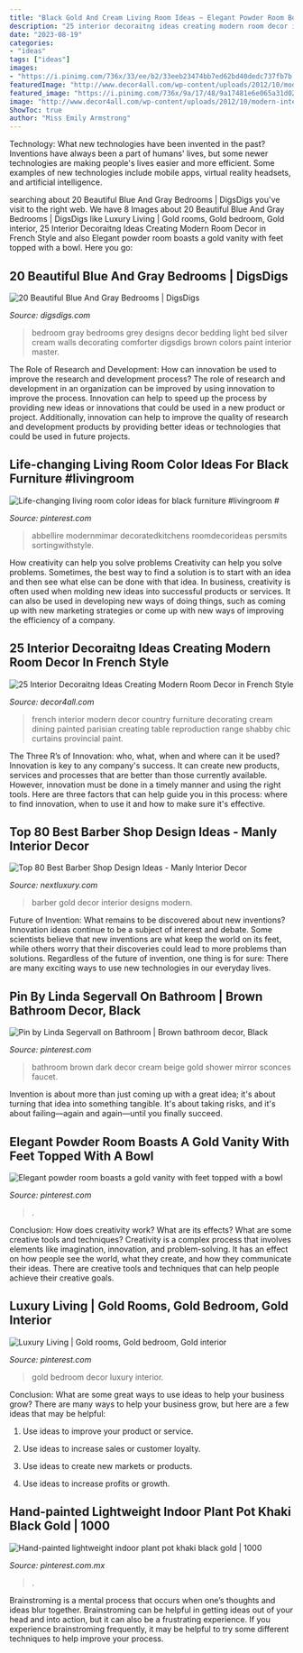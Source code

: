 ```yaml
---
title: "Black Gold And Cream Living Room Ideas ~ Elegant Powder Room Boasts A Gold Vanity With Feet Topped With A Bowl"
description: "25 interior decoraitng ideas creating modern room decor in french style"
date: "2023-08-19"
categories:
- "ideas"
tags: ["ideas"]
images:
- "https://i.pinimg.com/736x/33/ee/b2/33eeb23474bb7ed62bd40dedc737fb7b.jpg"
featuredImage: "http://www.decor4all.com/wp-content/uploads/2012/10/modern-interior-decorating-ideas-french-style-12.jpg"
featured_image: "https://i.pinimg.com/736x/9a/17/48/9a17481e6e065a31d029138a5400a5a3.jpg"
image: "http://www.decor4all.com/wp-content/uploads/2012/10/modern-interior-decorating-ideas-french-style-12.jpg"
ShowToc: true
author: "Miss Emily Armstrong"
---
```



Technology: What new technologies have been invented in the past?
Inventions have always been a part of humans' lives, but some newer technologies are making people's lives easier and more efficient. Some examples of new technologies include mobile apps, virtual reality headsets, and artificial intelligence.

	

		
searching about 20 Beautiful Blue And Gray Bedrooms | DigsDigs you've visit to the right web. We have 8 Images about 20 Beautiful Blue And Gray Bedrooms | DigsDigs like Luxury Living | Gold rooms, Gold bedroom, Gold interior, 25 Interior Decoraitng Ideas Creating Modern Room Decor in French Style and also Elegant powder room boasts a gold vanity with feet topped with a bowl. Here you go:
		
    
## 20 Beautiful Blue And Gray Bedrooms | DigsDigs

<img loading=lazy src="http://www.digsdigs.com/photos/beautiful-blue-and-gray-bedrooms-13.jpg" onerror="this.onerror=null;this.src='https://tse3.mm.bing.net/th?id=OIP.9tq8eCxv17QUC-HnnwNEpAHaJQ&amp;pid=15.1';" alt="20 Beautiful Blue And Gray Bedrooms | DigsDigs">

_Source: digsdigs.com_

>bedroom gray bedrooms grey designs decor bedding light bed silver cream walls decorating comforter digsdigs brown colors paint interior master. 

	

The Role of Research and Development: How can innovation be used to improve the research and development process?
The role of research and development in an organization can be improved by using innovation to improve the process. Innovation can help to speed up the process by providing new ideas or innovations that could be used in a new product or project. Additionally, innovation can help to improve the quality of research and development products by providing better ideas or technologies that could be used in future projects.

    
## Life-changing Living Room Color Ideas For Black Furniture #livingroom #

<img loading=lazy src="https://i.pinimg.com/736x/9a/17/48/9a17481e6e065a31d029138a5400a5a3.jpg" onerror="this.onerror=null;this.src='https://tse4.mm.bing.net/th?id=OIP.bUQ4kvKMrTMNYGPte_U4AQHaHa&amp;pid=15.1';" alt="Life-changing living room color ideas for black furniture #livingroom #">

_Source: pinterest.com_

>abbellire modernmimar decoratedkitchens roomdecorideas persmits sortingwithstyle. 

	

How creativity can help you solve problems
Creativity can help you solve problems. Sometimes, the best way to find a solution is to start with an idea and then see what else can be done with that idea. In business, creativity is often used when molding new ideas into successful products or services. It can also be used in developing new ways of doing things, such as coming up with new marketing strategies or come up with new ways of improving the efficiency of a company.

    
## 25 Interior Decoraitng Ideas Creating Modern Room Decor In French Style

<img loading=lazy src="http://www.decor4all.com/wp-content/uploads/2012/10/modern-interior-decorating-ideas-french-style-12.jpg" onerror="this.onerror=null;this.src='https://tse1.mm.bing.net/th?id=OIP.fvDkAdH2a_do9bMhFApxIAHaKB&amp;pid=15.1';" alt="25 Interior Decoraitng Ideas Creating Modern Room Decor in French Style">

_Source: decor4all.com_

>french interior modern decor country furniture decorating cream dining painted parisian creating table reproduction range shabby chic curtains provincial paint. 

	

The Three R’s of Innovation: who, what, when and where can it be used?
Innovation is key to any company's success. It can create new products, services and processes that are better than those currently available. However, innovation must be done in a timely manner and using the right tools. Here are three factors that can help guide you in this process: where to find innovation, when to use it and how to make sure it's effective.

    
## Top 80 Best Barber Shop Design Ideas - Manly Interior Decor

<img loading=lazy src="http://nextluxury.com/wp-content/uploads/barber-shop-awesome-black-and-gold-designs.jpg" onerror="this.onerror=null;this.src='https://tse2.mm.bing.net/th?id=OIP.L_5Hlnop4SORrZeG5DYcvwAAAA&amp;pid=15.1';" alt="Top 80 Best Barber Shop Design Ideas - Manly Interior Decor">

_Source: nextluxury.com_

>barber gold decor interior designs modern. 

	

Future of Invention: What remains to be discovered about new inventions?
Innovation ideas continue to be a subject of interest and debate. Some scientists believe that new inventions are what keep the world on its feet, while others worry that their discoveries could lead to more problems than solutions. Regardless of the future of invention, one thing is for sure: There are many exciting ways to use new technologies in our everyday lives.

    
## Pin By Linda Segervall On Bathroom | Brown Bathroom Decor, Black

<img loading=lazy src="https://i.pinimg.com/736x/19/6a/d4/196ad4ceb1e1396786bc772b8c275202.jpg" onerror="this.onerror=null;this.src='https://tse4.mm.bing.net/th?id=OIP.fUSlV_6jwKE8KFdm0OyzuAHaK_&amp;pid=15.1';" alt="Pin by Linda Segervall on Bathroom | Brown bathroom decor, Black">

_Source: pinterest.com_

>bathroom brown dark decor cream beige gold shower mirror sconces faucet. 

	

Invention is about more than just coming up with a great idea; it's about turning that idea into something tangible. It's about taking risks, and it's about failing—again and again—until you finally succeed.

    
## Elegant Powder Room Boasts A Gold Vanity With Feet Topped With A Bowl

<img loading=lazy src="https://i.pinimg.com/736x/e8/77/9b/e8779bf717d1e1ef08071378bc4222c0.jpg" onerror="this.onerror=null;this.src='https://tse4.mm.bing.net/th?id=OIP.ZLVHc8zBqwKNNJKGPGZweQHaLH&amp;pid=15.1';" alt="Elegant powder room boasts a gold vanity with feet topped with a bowl">

_Source: pinterest.com_

>. 

	

Conclusion: How does creativity work? What are its effects? What are some creative tools and techniques?
Creativity is a complex process that involves elements like imagination, innovation, and problem-solving. It has an effect on how people see the world, what they create, and how they communicate their ideas. There are creative tools and techniques that can help people achieve their creative goals.

    
## Luxury Living | Gold Rooms, Gold Bedroom, Gold Interior

<img loading=lazy src="https://i.pinimg.com/736x/c4/63/0f/c4630f3148435890427c00692e4c1919--black-gold-bedroom-black-gold-decor.jpg" onerror="this.onerror=null;this.src='https://tse4.mm.bing.net/th?id=OIP.8GxrchTVv6zNwCZ05g-MmwHaK3&amp;pid=15.1';" alt="Luxury Living | Gold rooms, Gold bedroom, Gold interior">

_Source: pinterest.com_

>gold bedroom decor luxury interior. 

	

Conclusion: What are some great ways to use ideas to help your business grow?
There are many ways to help your business grow, but here are a few ideas that may be helpful:
1. Use ideas to improve your product or service.

2. Use ideas to increase sales or customer loyalty.

3. Use ideas to create new markets or products.

4. Use ideas to increase profits or growth.

    
## Hand-painted Lightweight Indoor Plant Pot Khaki Black Gold | 1000

<img loading=lazy src="https://i.pinimg.com/736x/33/ee/b2/33eeb23474bb7ed62bd40dedc737fb7b.jpg" onerror="this.onerror=null;this.src='https://tse1.mm.bing.net/th?id=OIP.ciq4mGZzRGRNgXEZL5HT-AHaF4&amp;pid=15.1';" alt="Hand-painted lightweight indoor plant pot khaki black gold | 1000">

_Source: pinterest.com.mx_

>. 

	

Brainstroming is a mental process that occurs when one’s thoughts and ideas blur together. Brainstroming can be helpful in getting ideas out of your head and into action, but it can also be a frustrating experience. If you experience brainstroming frequently, it may be helpful to try some different techniques to help improve your process.

